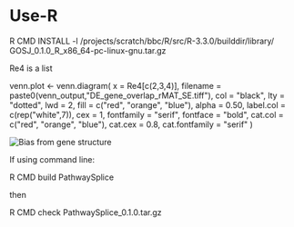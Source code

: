 # Use-R

R CMD INSTALL -l /projects/scratch/bbc/R/src/R-3.3.0/builddir/library/ GOSJ_0.1.0_R_x86_64-pc-linux-gnu.tar.gz

Re4 is a list

 venn.plot <- venn.diagram(
    x = Re4[c(2,3,4)],
    filename = paste0(venn_output,"DE_gene_overlap_rMAT_SE.tiff"),
    col = "black",
    lty = "dotted",
    lwd = 2,
    fill = c("red", "orange", "blue"),
    alpha = 0.50,
    label.col = c(rep("white",7)),
    cex = 1,
    fontfamily = "serif",
    fontface = "bold",
    cat.col = c("red", "orange", "blue"),
    cat.cex = 0.8,
    cat.fontfamily = "serif"
  )


<!-- ![Bias from gene structure](/home/aiminyan/GOSJ/Figure/BiasFromGeneStructure.png) -->
![Bias from gene structure](/home/aiminyan/GOSJ/Figure/BiasFromGeneStructure.png)

If using command line:

R CMD build PathwaySplice

then 
  
  R CMD check PathwaySplice_0.1.0.tar.gz

